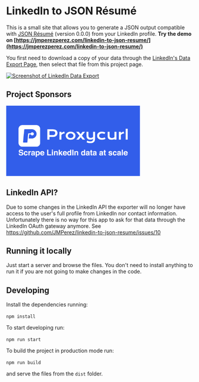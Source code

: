 LinkedIn to JSON Résumé
=======================

This is a small site that allows you to generate a JSON output compatible with [JSON Résumé](http://jsonresume.org/) (version 0.0.0) from your LinkedIn profile.  **Try the demo on [https://jmperezperez.com/linkedin-to-json-resume/](https://jmperezperez.com/linkedin-to-json-resume/)**

You first need to download a copy of your data through the [LinkedIn's Data Export Page](https://www.linkedin.com/settings/data-export-page), then select that file from this project page.

<a href="https://linkedin-json-resume.surge.sh/linkedin.png" target="_blank"><img src="https://linkedin-json-resume.surge.sh/linkedin.png" width="497" height="317" alt="Screenshot of LinkedIn Data Export"></a>

## Project Sponsors
<a href="https://nubela.co/proxycurl/?utm_campaign=influencer_marketing&utm_source=github&utm_medium=social&utm_content=jose_manuel_perez_linkedin-to-json-resume" target="_blank"><img src="https://github.com/JMPerez/linkedin-to-json-resume/blob/master/proxycurl.png?raw=true" width="360" height="189"></a>

## LinkedIn API?

Due to some changes in the LinkedIn API the exporter will no longer have access to the user's full profile from LinkedIn nor contact information. Unfortunately there is no way for this app to ask for that data through the LinkedIn OAuth gateway anymore. See https://github.com/JMPerez/linkedin-to-json-resume/issues/10

## Running it locally

Just start a server and browse the files. You don't need to install anything to run it if you are not going to make changes in the code.

## Developing

Install the dependencies running:

`npm install`

To start developing run:

`npm run start`

To build the project in production mode run:

`npm run build`

and serve the files from the `dist` folder.
